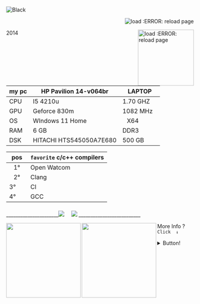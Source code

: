 
<div style="display: inline_block"><br>
    <img align="center" alt="Black"  src="https://img.shields.io/badge/⠀⠀⠀⠀⠀⠀⠀⠀⠀⠀⠀⠀⠀Г Welcome⠀⅃ ⠀⠀⠀⠀⠀⠀⠀⠀⠀⠀⠀⠀-%23000?style=for-the-badge&logo=&logoColor=white">
    <p align="right"> <img src="https://komarev.com/ghpvc/?username=phikill&color=green" alt="load :ERROR: reload page" /> </p>
    <img src="https://brandslogos.com/wp-content/uploads/images/large/java-logo-1.png" min-width="200px" max-width="200px" width="150px" align="right" alt="load :ERROR: reload page">
   
</div>
2014
</div>

| my pc| HP Pavilion 14-v064br| LAPTOP    |
|-|-|-|
| CPU | I5 4210u | 1.70 GHZ⠀ |
| GPU | Geforce 830m| 1082 MHz⠀|
|  OS | WIndows 11 Home |⠀X64⠀|
| RAM | 6 GB | DDR3⠀⠀⠀|
| DSK | HITACHI HTS545050A7E680 | 500 GB⠀|

  | pos | ```favorite``` c/c++ compilers |
  |-|-|
  |⠀1°⠀| Open Watcom |
  |⠀2° | Clang |
  | 3° | Cl |
  | 4° | GCC|
### 
</div> 
______________________<a href="https://www.youtube.com/channel/UCtckcybjk1hnbk_ENMR0pvw" target="_blank"><img src="https://img.shields.io/badge/YouTube-%239005?style=for-the-badge&logo=youtube&logoColor=white" target="_blank"></a> ⠀
  <a href="https://steamcommunity.com/id/Phikill/" target="_blank"><img src="https://img.shields.io/badge/-STEAM-%23000?style=for-the-badge&logo=STEAM&logoColor=white" target="_blank"></a> __________________________
  
 [//]: [![stats](https://bad-apple-github-readme.vercel.app/api?show_bg=1&username=phikill&theme=tokyonight)] 
  
 <img 
       align="left"
height="200em" src="http://github-readme-streak-stats.herokuapp.com?user=phikill&date_format=j%20M%5B%20Y%5D&locale=pt-br&background=00000000&border=DD0000&stroke=0B0052&ring=636BDD&fire=DD0007&currStreakNum=E60000&sideNums=DD5461&currStreakLabel=7B7B7B&sideLabels=7B7B7B&dates=DD0000"/>
 <img 
       align="left"
height="200em" src="https://bad-apple-github-readme.vercel.app/api/top-langs/?show_bg=1&username=phikill&langs_count=20&theme=radical"/>  

  More Info ?  
 ```Click  ↓```
</div>
  <details>
   <summary> Button!  </summary> 

   # Info.  
  * |  
  * | 
  * | 
  * > 1. I am beginner  
  * > i love interactive programs  
     * Programming languages ​​in study!...  
     - [ ]  JAVA  
     - [x] DOS Language  
     - [ ] C#  
     - [x] C/C++  
     - [x] glsl
     - [x] hlsl
     - [ ] lua
     - [ ] angelscript
     - [ ] gscript
     - [ ] javascript
     - [ ] python
    
     _
                   
                                ██████╗  ██╗  ██╗ ██╗ ██╗  ██╗ ██╗ ██╗     ██╗                         
                                ██╔══██╗ ██║  ██║ ██║ ██║ ██╔╝ ██║ ██║     ██║                         
                                ██████╔╝ ███████║ ██║ █████╔╝  ██║ ██║     ██║                         
                                ██╔═══╝  ██╔══██║ ██║ ██╔═██╗  ██║ ██║     ██║                          
                                ██║      ██║  ██║ ██║ ██║  ██╗ ██║ ███████╗███████╗             
                                ╚═╝      ╚═╝  ╚═╝ ╚═╝ ╚═╝  ╚═╝ ╚═╝ ╚══════╝╚══════╝           
  
simple ASCII art
============   
    
    
  
  #### Projetos em Mente.
     * V PROJETOS V
     * | Kohix Game Engine |
     * | Bloody AntZ | 
     * | Passnasty fantasy |
 ----
    
  [Kohix simple Game Engine](https://github.com/NikuraCorp/kohix)
</details>
  
   [//]:https://media1.giphy.com/media/OLHoXQgCVSWnfaVgXZ/giphy.gif?cid=790b7611ce304b6e091d2b9cbff0cbb2ce49419f81178279&rid=giphy.gif&ct=s
   

  

